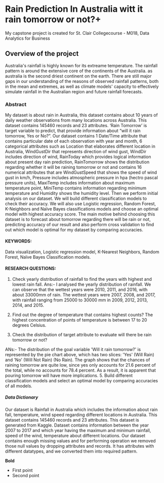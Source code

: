 # Rain Prediction In Australia witt it rain tomorrow or not?+

My capstone project is created for St. Clair Collegecourse - M018, Data Analytics for  Business

## Overview of the project

Australia's rainfall is highly known for its extreame temperature. The rainfall pattern is around the extensive core of the continents of the Australia. as australia is the second driest continent on the earth. There are still major gaps in our understanding of the reasons of observed rainfall patterns, both in the mean and extremes, as well as climate models' capacity to effectively simulate rainfall in the Australian region and future rainfall forecasts. 

### Abstract

My dataset is about rain in Australia, this dataset contains about 10 years of daily weather observations from many locations across Australia. This dataset contains 145460 records and 23 attributes. ‘Rain Tomorrow’ is target variable to predict, that provide information about “will it rain tomorrow, Yes or No?”. Our dataset contains 1 Date/Time attribute that contains particular date of each observation with year and month, 6 categorical attributes such as Location that elaborates different location in Australia, WindGustDir that represents direction of wind gust, WindDir includes direction of wind, RainToday which provides logical information about present day rain prediction, RainTomorrow shows the distribution regarding whether it will be raining tomorrow or not and contains 16 numerical attributes that are WindGustSpeed that shows the speed of wind gust in km/h, Pressure includes atmospheric pressure in hpa (hectro pascal pressure units), MaxiTemp includes information about maximum temperature point, MiniTemp contains information regarding minimum temperature and Humidity shows the humidity level. Then we perform initial analysis on our dataset.  We will build different classification models to check their accuracy. We will also use Logistic regression, Random Forest, K-Neighbors and Naïve Bayes classifications models and choose an optimal model with highest accuracy score. The main motive behind choosing this dataset is to forecast about tomorrow regarding there will be rain or not, predicting accuracy of our result and also perform cross validation to find out which model is optimal for my dataset by comparing accuracies.

#### KEYWORDS:  

Data visualization, Logistic regression model, K-Nearest Neighbors, Random Forest, Naïve Bayes Classification models.

#### RESEARCH QUESTIONS:

1.	Check yearly distribution of rainfall to find the years with highest and lowest rain fall.
Ans:- I analysed the yearly distribution of rainfall. We can observe that the wettest years were 2010, 2011, and 2016, with about 33000mm of rain. The wettest years were 2007, 2008, and 2017, with rainfall ranging from 25000 to 30000 mm in 2009, 2012, 2013, 2014, and 2015.

2.	Find out the degree of temperature that contains highest counts?
 The highest concentration of points of temperature is between 17 to 20 degrees Celsius.
 
4.	Check the distribution of target attribute to evaluate will there be rain tomorrow or not?

ANs:- The distribution of the goal variable 'Will it rain tomorrow?' is represented by the pie chart above, which has two slices: 'Yes' (Will Rain) and 'No' (Will Not Rain) (No Rain). The graph shows that the chances of raining tomorrow are quite low, since yes only accounts for 21.6 percent of the total, while no accounts for 78.4 percent. As a result, it is apparent that pouring tomorrow will have more implications.
5.	Build different classification models and select an optimal model by comparing accuracies of all models.

##### Data Dictionary 

Our dataset is Rainfall in Australia which includes the information about rain fall, temperature, wind speed regarding different locations in Australia. This dataset contains 145460 records and 23 attributes. This dataset is generated from Kaggle. Dataset contains information between the year 2007 to 2017 and which year having the maximum and minimum rainfall, speed of the wind, temperature about different locations. Our dataset contains enough missing values and for performing operation we removed those null values by dropping attributes and records. It has attributes with different datatypes, and we converted them into required pattern. 


**Bold**

- First point
- Second point
